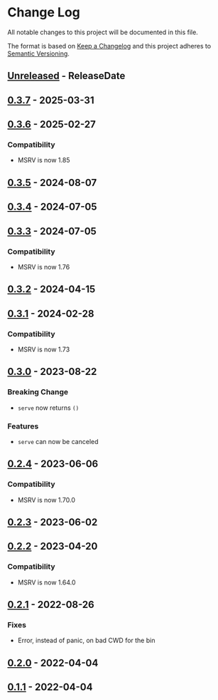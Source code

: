 # Change Log
All notable changes to this project will be documented in this file.

The format is based on [Keep a Changelog](http://keepachangelog.com/)
and this project adheres to [Semantic Versioning](http://semver.org/).

<!-- next-header -->
## [Unreleased] - ReleaseDate

## [0.3.7] - 2025-03-31

## [0.3.6] - 2025-02-27

### Compatibility

- MSRV is now 1.85

## [0.3.5] - 2024-08-07

## [0.3.4] - 2024-07-05

## [0.3.3] - 2024-07-05

### Compatibility

- MSRV is now 1.76

## [0.3.2] - 2024-04-15

## [0.3.1] - 2024-02-28

### Compatibility

- MSRV is now 1.73

## [0.3.0] - 2023-08-22

### Breaking Change

- `serve` now returns `()`

### Features

- `serve` can now be canceled

## [0.2.4] - 2023-06-06

### Compatibility

- MSRV is now 1.70.0

## [0.2.3] - 2023-06-02

## [0.2.2] - 2023-04-20

### Compatibility

- MSRV is now 1.64.0

## [0.2.1] - 2022-08-26

### Fixes

- Error, instead of panic, on bad CWD for the bin

## [0.2.0] - 2022-04-04

## [0.1.1] - 2022-04-04

<!-- next-url -->
[Unreleased]: https://github.com/cobalt-org/cobalt.rs/compare/file-serve-v0.3.7...HEAD
[0.3.7]: https://github.com/cobalt-org/cobalt.rs/compare/file-serve-v0.3.6...file-serve-v0.3.7
[0.3.6]: https://github.com/cobalt-org/cobalt.rs/compare/file-serve-v0.3.5...file-serve-v0.3.6
[0.3.5]: https://github.com/cobalt-org/cobalt.rs/compare/file-serve-v0.3.4...file-serve-v0.3.5
[0.3.4]: https://github.com/cobalt-org/cobalt.rs/compare/file-serve-v0.3.3...file-serve-v0.3.4
[0.3.3]: https://github.com/cobalt-org/cobalt.rs/compare/file-serve-v0.3.2...file-serve-v0.3.3
[0.3.2]: https://github.com/cobalt-org/cobalt.rs/compare/file-serve-v0.3.1...file-serve-v0.3.2
[0.3.1]: https://github.com/cobalt-org/cobalt.rs/compare/file-serve-v0.3.0...file-serve-v0.3.1
[0.3.0]: https://github.com/cobalt-org/cobalt.rs/compare/file-serve-v0.2.4...file-serve-v0.3.0
[0.2.4]: https://github.com/cobalt-org/cobalt.rs/compare/file-serve-v0.2.3...file-serve-v0.2.4
[0.2.3]: https://github.com/cobalt-org/cobalt.rs/compare/file-serve-v0.2.2...file-serve-v0.2.3
[0.2.2]: https://github.com/cobalt-org/cobalt.rs/compare/file-serve-v0.2.1...file-serve-v0.2.2
[0.2.1]: https://github.com/cobalt-org/cobalt.rs/compare/file-serve-v0.2.0...file-serve-v0.2.1
[0.2.0]: https://github.com/cobalt-org/cobalt.rs/compare/file-serve-v0.1.1...file-serve-v0.2.0
[0.1.1]: https://github.com/cobalt-org/cobalt.rs/compare/2030b59e4632a0a618821274205a54741dffea52...file-serve-v0.1.1
